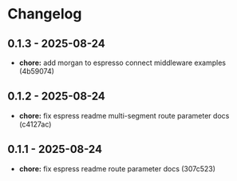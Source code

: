 # Changelog

## 0.1.3 - 2025-08-24

- __chore:__ add morgan to espresso connect middleware examples (4b59074)

## 0.1.2 - 2025-08-24

- __chore:__ fix espress readme multi-segment route parameter docs (c4127ac)

## 0.1.1 - 2025-08-24

- __chore:__ fix espress readme route parameter docs (307c523)
